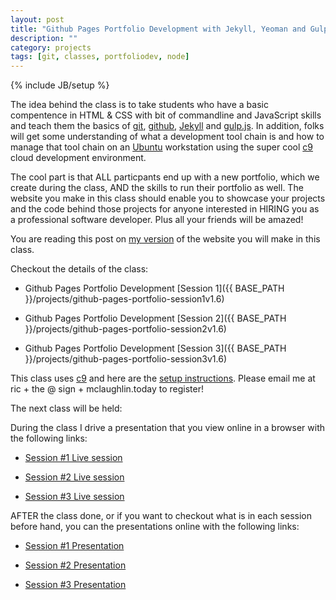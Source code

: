 ```yaml
---
layout: post
title: "Github Pages Portfolio Development with Jekyll, Yeoman and Gulpjs v1.6"
description: ""
category: projects
tags: [git, classes, portfoliodev, node]
---
```

{% include JB/setup %}

The idea behind the class is to take students who have a basic compentence in HTML & CSS with bit of commandline and JavaScript skills and teach them the basics of [git](https://git-scm.com/), [github](https://github.com/ricmclaughlin), [Jekyll](http://jekyllrb.com/) and [gulp.js](http://gulpjs.com/). In addition, folks will get some understanding of what a development tool chain is and how to manage that tool chain on an [Ubuntu](http://www.ubuntu.com/) workstation using the super cool [c9](https://c9.io) cloud development environment.

The cool part is that ALL particpants end up with a new portfolio, which we create during the class, AND the skills to run their portfolio as well. The website you make in this class should enable you to showcase your projects and the code behind those projects for anyone interested in HIRING you as a professional software developer. Plus all your friends will be amazed!

You are reading this post on [my version](http://ric.mclaughlin.today) of the website you will make in this class.

Checkout the details of the class:

* Github Pages Portfolio Development [Session 1]({{ BASE_PATH }}/projects/github-pages-portfolio-session1v1.6)

* Github Pages Portfolio Development [Session 2]({{ BASE_PATH }}/projects/github-pages-portfolio-session2v1.6)

* Github Pages Portfolio Development [Session 3]({{ BASE_PATH }}/projects/github-pages-portfolio-session3v1.6)

This class uses [c9](https://c9.io) and here are the [setup instructions](http://ric.mclaughlin.today/projects/github-pages-portfolio-class-setup-with-c9). Please email me at ric + the @ sign + mclaughlin.today to register!

The next class will be held:

During the class I drive a presentation that you view online in a browser with the following links: 

* [Session #1 Live session](http://slides.com/ricmclaughlin/githubportfolio1-1-5-8/live)

* [Session #2 Live session](http://slides.com/ricmclaughlin/githubportfolio2-6-9/live) 

* [Session #3 Live session](http://slides.com/ricmclaughlin/githubportfolio1-1-2-7-10/live) 

AFTER the class done, or if you want to checkout what is in each session before hand, you can the presentations online with the following links:

* [Session #1 Presentation](http://slides.com/ricmclaughlin/githubportfolio1-1-5-8)

* [Session #2 Presentation](http://slides.com/ricmclaughlin/githubportfolio2-6-9) 

* [Session #3 Presentation](http://slides.com/ricmclaughlin/githubportfolio1-1-2-7-10) 




